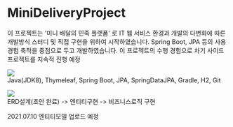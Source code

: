 # MiniDeliveryProject
이 프로젝트는 '미니 배달의 민족 플랫폼' 로 IT 웹 서비스 환경과 개발의 다변화에 따른 개발방식 스터디 및 직접 구현을 위하여 시작하였습니다. Spring Boot, JPA 등의 사용 경험 축적을 중점으로 두고 개발하였습니다. 이 프로젝트의 수행 경험으로 차기 사이드 프로젝트를 지속적 진행 예정

<img src="https://img.shields.io/badge/개발환경-컬러코드?style=flat-square&logo=simpleicons에서_아이콘이름&logoColor=white"/></a><br/>
Java(JDK8), Thymeleaf, Spring Boot, JPA, SpringDataJPA, Gradle, H2, Git


<img src="https://img.shields.io/badge/개발단계-컬러코드?style=flat-square&logo=simpleicons에서_아이콘이름&logoColor=white"/></a><br/>
ERD설계(초안 완료) -> 엔티티구현 -> 비즈니스로직 구현

2021.07.10 엔티티모델 업로드 예정
